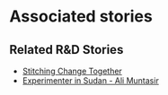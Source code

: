 # Associated stories

<!-- !!DO NOT REMOVE!! start autogenerated hyperlinks -->
## Related R&D Stories
- [Stitching Change Together](../stories/?doc=Explorers_PRY)
- [Experimenter in Sudan - Ali Muntasir](../stories/?doc=Experimenters_SDN)
<!-- !!DO NOT REMOVE!! end autogenerated hyperlinks -->